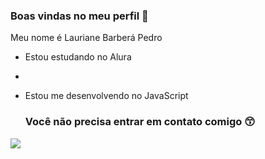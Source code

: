 ### Boas vindas no meu perfil 🖤

Meu nome é Lauriane Barberá Pedro

- Estou estudando no Alura
- 
- Estou me desenvolvendo no JavaScript

  ### Você não precisa entrar em contato comigo 😙





![](https://media1.tenor.com/m/vXdLito9Qt0AAAAd/cat-shaking-head-funny-cat-face.gif)
